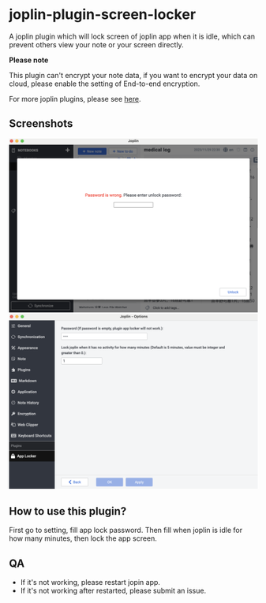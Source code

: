 # joplin-plugin-screen-locker

A joplin plugin which will lock screen of joplin app when it is idle, which can prevent others view your note or your screen directly.

**Please note** 

This plugin can't encrypt your note data, if you want to encrypt your data on cloud, please enable the setting of End-to-end encryption.

For more joplin plugins, please see [here](https://github.com/joplin/plugins).

## Screenshots

![screen](./imgs/screen.png)
![setting](./imgs/setting.png)

## How to use this plugin?

First go to setting, fill app lock password. Then fill when joplin is idle for how many minutes, then lock the app screen.

## QA

* If it's not working, please restart jopin app.
* If it's not working after restarted, please submit an issue.
